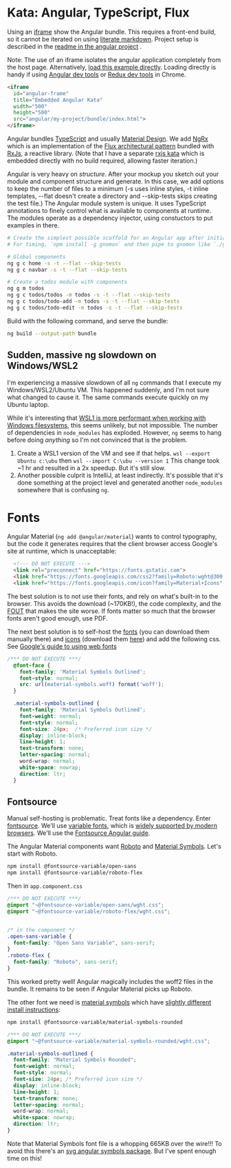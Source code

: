 <!--<!DOCTYPE html>
<html lang="en">
<head>
  <meta charset="UTF-8">
  <meta name="keywords" content="Simpatico, physics">
  <meta name="author" content="jbr">
  <title>SimpatiCode: Angular, TypeScript, Flux</title>

  <link id="favicon" rel="icon" type="image/svg+xml" href="data:image/svg+xml,
    <svg xmlns='http://www.w3.org/2000/svg' viewBox='0 0 1 1'>
        <rect width='1' height='1' fill='pink' />
    </svg>"/>
  <link href="/style.css" rel="stylesheet" type="text/css" >
  <link href="/kata/highlight.github-dark.css" rel="stylesheet" >
  <script type="module">
    import hljs from '/kata/highlight.min.js';
    import javascript from '/kata/highlight.javascript.min.js';
    hljs.registerLanguage('javascript', javascript);
    document.addEventListener('DOMContentLoaded', () => {
      document.querySelectorAll('pre code').forEach((el) => {
        hljs.highlightElement (el);
      });
    });
  </script>
  <script src="/testable.js" type="module"></script>

</head>-->

# Kata: Angular, TypeScript, Flux

Using an [iframe](https://developer.mozilla.org/en-US/docs/Web/HTML/Element/iframe) show the Angular bundle.
This requires a front-end build, so it cannot be iterated on using [literate markdown](/lit).
Project setup is described in the [readme in the angular project](angular/my-project/README) .

Note: The use of an iframe isolates the angular application completely from the host page.
Alternatively, [load this example directly](angular/my-project/bundle/index.html).
Loading directly is handy if using [Angular dev tools](https://angular.io/guide/devtools) or [Redux dev tools](https://chrome.google.com/webstore/detail/redux-devtools/lmhkpmbekcpmknklioeibfkpmmfibljd) in Chrome.

```html
<iframe
  id="angular-frame"
  title="Embedded Angular Kata"
  width="500"
  height="500"
  src="angular/my-project/bundle/index.html">
</iframe>
```

Angular bundles [TypeScript](https://www.typescriptlang.org/)
and usually [Material Design](https://m3.material.io/).
We add [NgRx](https://ngrx.io/)
which is an implementation of the [Flux architectural pattern](https://www.newline.co/fullstack-react/p/intro-to-flux-and-redux/)
bundled with [RxJs](https://rxjs.dev/guide/overview), a reactive library.
(Note that I have a separate [rxjs kata](rxjs) which is embedded directly with no build required, allowing faster iteration.)

Angular is very heavy on *structure*.
After your mockup you sketch out your module and component structure and generate.
In this case, we add options to keep the number of files to a minimum (-s uses inline styles, -t inline templates, --flat doesn't create a directory and --skip-tests skips creating the test file.)
The Angular module system is unique. It uses TypeScript annotations to finely control what is available to components at runtime.
The modules operate as a dependency injector, using constuctors to put examples in there.
```bash
# Create the simplest possible scaffold for an Angular app after initial `ng new my-project`
# For timing, `npm install -g gnomon` and then pipe to gnomon like `./gen.sh | gnomon`

# Global components
ng g c home -s -t --flat --skip-tests
ng g c navbar -s -t --flat --skip-tests

# Create a todos module with components
ng g m todos
ng g c todos/todos -m todos -s -t --flat --skip-tests
ng g c todos/todo-add -m todos -s -t --flat --skip-tests
ng g c todos/todo-edit -m todos -s -t --flat --skip-tests
```

Build with the following command, and serve the bundle:

```bash
ng build --output-path bundle
```


## Sudden, massive ng slowdown on Windows/WSL2
I'm experiencing a massive slowdown of all `ng` commands that I execute my Windows/WSL2/Ubuntu VM.
This happened suddenly, and I'm not sure what changed to cause it.
The same commands execute quickly on my Ubuntu laptop.

While it's interesting that [WSL1 is more performant when working with Windows filesystems](https://stackoverflow.com/questions/68972448/why-is-wsl-extremely-slow-when-compared-with-native-windows-npm-yarn-processing), this seems unlikely, but not impossible.
The number of dependencies in `node_modules` has exploded.
However, `ng` seems to hang before doing *anything* so I'm not convinced that is the problem.

  1. Create a WSL1 version of the VM and see if that helps.
    `wsl --export Ubuntu c:\ubu` then `wsl --import C:\ubu --version 1`
     This change took ~1 hr and resulted in a 2x speedup. But it's still slow.
  2. Another possible culprit is IntelliJ, at least indirectly.
     It's possible that it's done something at the project level and generated another `node_modules` somewhere that is confusing `ng`.

# Fonts

Angular Material (`ng add @angular/material`) wants to control typography, but the code it generates requires that the client browser access Google's site at runtime, which is unacceptable:
```html
  <!--- DO NOT EXECUTE --->
  <link rel="preconnect" href="https://fonts.gstatic.com">
  <link href="https://fonts.googleapis.com/css2?family=Roboto:wght@300;400;500&display=swap" rel="stylesheet">
  <link href="https://fonts.googleapis.com/icon?family=Material+Icons" rel="stylesheet">
```
The best solution is to not use their fonts, and rely on what's built-in to the browser.
This avoids the download (~170KB!), the code complexity, and the [FOUT](https://fonts.google.com/knowledge/glossary/fout) that makes the site worse.
If fonts matter so much that the browser fonts aren't good enough, use PDF.

The next best solution is to self-host the [fonts](https://fonts.google.com/specimen/Roboto?query=roboto) (you can download them manually there)
and [icons](https://developers.google.com/fonts/docs/material_symbols#browsing_and_downloading_individual_icons) (download them [here](https://github.com/google/material-design-icons/tree/master/variablefont))
and add the following css. See [Google's guide to using web fonts](https://fonts.google.com/knowledge/using_type/using_web_fonts)

```css
/*** DO NOT EXECUTE ***/
  @font-face {
    font-family: 'Material Symbols Outlined';
    font-style: normal;
    src: url(material-symbols.woff) format('woff');
  }

  .material-symbols-outlined {
    font-family: 'Material Symbols Outlined';
    font-weight: normal;
    font-style: normal;
    font-size: 24px;  /* Preferred icon size */
    display: inline-block;
    line-height: 1;
    text-transform: none;
    letter-spacing: normal;
    word-wrap: normal;
    white-space: nowrap;
    direction: ltr;
  }
```

## Fontsource

Manual self-hosting is problematic. Treat fonts like a dependency.
Enter [fontsource](https://fontsource.org/docs/getting-started/introduction).
We'll use [variable fonts](https://fontsource.org/docs/getting-started/variable),
which is [widely supported by modern browsers](https://caniuse.com/?search=variable%20font).
We'll use the [Fontsource Angular guide](https://fontsource.org/docs/guides/angular).

The Angular Material components want [Roboto](https://fonts.google.com/specimen/Roboto?query=roboto) and [Material Symbols](https://fontsource.org/docs/getting-started/material-symbols).
Let's start with Roboto.

```bash
npm install @fontsource-variable/open-sans
npm install @fontsource-variable/roboto-flex
```

Then in `app.component.css`

```css
/*** DO NOT EXECUTE ***/
@import "~@fontsource-variable/open-sans/wght.css";
@import "~@fontsource-variable/roboto-flex/wght.css";


/* in the component */
.open-sans-variable {
  font-family: "Open Sans Variable", sans-serif;
}
.roboto-flex {
  font-family: "Roboto", sans-serif;
}
```

This worked pretty well! Angular magically includes the woff2 files in the bundle. It remains to be seen if Angular Material picks up Roboto.

The other font we need is [material symbols](https://fonts.google.com/icons?icon.style=Rounded)
which have [slightly different install instructions](https://fontsource.org/docs/getting-started/material-symbols):

```bash
npm install @fontsource-variable/material-symbols-rounded
```
```css
/*** DO NOT EXECUTE ***/
@import "~@fontsource-variable/material-symbols-rounded/wght.css";

.material-symbols-outlined {
  font-family: "Material Symbols Rounded";
  font-weight: normal;
  font-style: normal;
  font-size: 24px; /* Preferred icon size */
  display: inline-block;
  line-height: 1;
  text-transform: none;
  letter-spacing: normal;
  word-wrap: normal;
  white-space: nowrap;
  direction: ltr;
}
```

Note that Material Symbols font file is a whopping 665KB over the wire!!!
To avoid this there's an [svg angular symbols package](https://github.com/marella/material-design-icons/tree/main/svg#readme).
But I've spent enough time on this!
